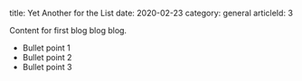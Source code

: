 title: Yet Another for the List
date: 2020-02-23
category: general
articleId: 3 

Content for first blog blog blog.

- Bullet point 1
- Bullet point 2
- Bullet point 3